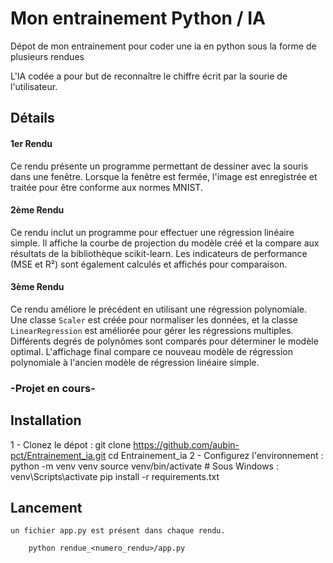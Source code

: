 # **Mon entrainement Python / IA**

Dépot de mon entrainement pour coder une ia en python sous la forme de plusieurs rendues

L'IA codée a pour but de reconnaître le chiffre écrit par la sourie de l'utilisateur.

## Détails

#### 1er Rendu

Ce rendu présente un programme permettant de dessiner avec la souris dans une fenêtre. 
Lorsque la fenêtre est fermée, l'image est enregistrée et traitée pour être conforme aux normes MNIST.

#### 2ème Rendu

Ce rendu inclut un programme pour effectuer une régression linéaire simple. 
Il affiche la courbe de projection du modèle créé et la compare aux résultats de la bibliothèque scikit-learn. 
Les indicateurs de performance (MSE et R²) sont également calculés et affichés pour comparaison.

#### 3ème Rendu

Ce rendu améliore le précédent en utilisant une régression polynomiale. 
Une classe `Scaler` est créée pour normaliser les données, et la classe `LinearRegression` est améliorée pour gérer les régressions multiples. 
Différents degrés de polynômes sont comparés pour déterminer le modèle optimal. 
L'affichage final compare ce nouveau modèle de régression polynomiale à l'ancien modèle de régression linéaire simple.

### -Projet en cours-

## Installation

  1 - Clonez le dépot :
	git clone https://github.com/aubin-pct/Entrainement_ia.git
	cd Entrainement_ia
  2 - Configurez l'environnement :
	python -m venv venv
	source venv/bin/activate    # Sous Windows : venv\Scripts\activate
	pip install -r requirements.txt

## Lancement

    un fichier app.py est présent dans chaque rendu.

```
	python rendue_<numero_rendu>/app.py
```
